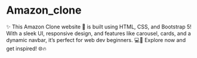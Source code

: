 # Amazon_clone
✨ This Amazon Clone website 🛒 is built using HTML, CSS, and Bootstrap 5! With a sleek UI, responsive design, and features like carousel, cards, and a dynamic navbar, it’s perfect for web dev beginners. 💻🚀 Explore now and get inspired! 🌐🔥
